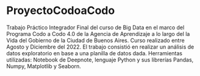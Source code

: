 # ProyectoCodoaCodo
Trabajo Práctico Integrador Final del curso de Big Data en el marco del Programa Codo a Codo 4.0 de la Agencia de Aprendizaje a lo largo del la Vida del Gobierno de la Ciudad de Buenos Aires.
Curso realizado entre Agosto y Diciembre del 2022.
El trabajo consistió en realizar un análisis de datos exploratorio en base a una planilla de datos dada. Herramientas utilizadas: Notebook de Deepnote, lenguaje Python y sus librerías Pandas, Numpy, Matplotlib y Seaborn.
